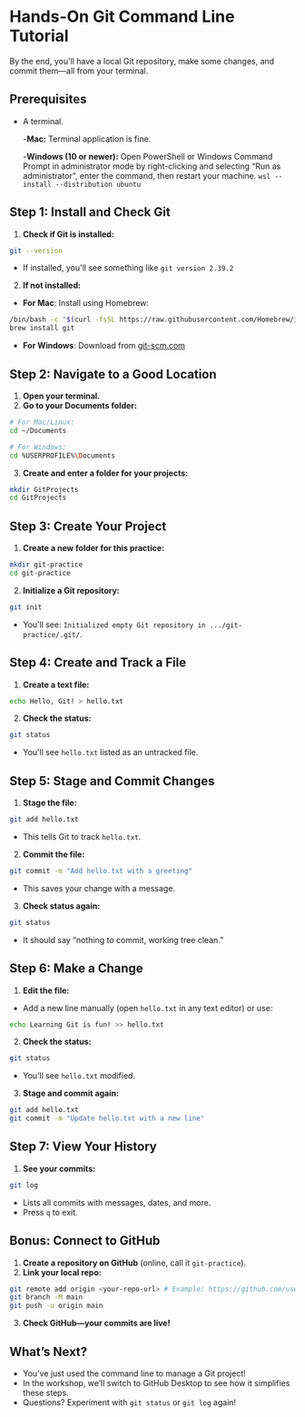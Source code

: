 # Hands-On Git Command Line Tutorial
By the end, you'll have a local Git repository, make some changes, and commit them—all from your terminal.

## Prerequisites
- A terminal.
    
    -**Mac:** Terminal application is fine.
    
    -**Windows (10 or newer):** Open PowerShell or Windows Command Prompt in administrator mode by right-clicking and selecting “Run as administrator”, enter the command, then restart your machine. 
    `wsl --install --distribution ubuntu`


## Step 1: Install and Check Git
1. **Check if Git is installed:**
```bash
git --version
```
- If installed, you'll see something like `git version 2.39.2`

2. **If not installed:**
- **For Mac**: Install using Homebrew:
```bash
/bin/bash -c "$(curl -fsSL https://raw.githubusercontent.com/Homebrew/install/HEAD/install.sh)"
brew install git
```
- **For Windows**: Download from [git-scm.com](https://git-scm.com/download/win)


## Step 2: Navigate to a Good Location
1. **Open your terminal.**
2. **Go to your Documents folder:**
```bash
# For Mac/Linux:
cd ~/Documents

# For Windows:
cd %USERPROFILE%\Documents
```
3. **Create and enter a folder for your projects:**
```bash
mkdir GitProjects
cd GitProjects
```

## Step 3: Create Your Project
1. **Create a new folder for this practice:**

```bash
mkdir git-practice
cd git-practice
```

2. **Initialize a Git repository:**

```bash
git init
```
- You’ll see: `Initialized empty Git repository in .../git-practice/.git/`.

## Step 4: Create and Track a File
1. **Create a text file:**

```bash
echo Hello, Git! > hello.txt
```

2. **Check the status:**

```bash
git status
```
- You’ll see `hello.txt` listed as an untracked file.

## Step 5: Stage and Commit Changes
1. **Stage the file:**

```bash
git add hello.txt
```
- This tells Git to track `hello.txt`.
2. **Commit the file:**

```bash
git commit -m "Add hello.txt with a greeting"
```

- This saves your change with a message.
3. **Check status again:**

```bash
git status
```

- It should say “nothing to commit, working tree clean.”

## Step 6: Make a Change
1. **Edit the file:**
- Add a new line manually (open `hello.txt` in any text editor) or use:

```bash
echo Learning Git is fun! >> hello.txt
```

2. **Check the status:**

```bash
git status
```

- You’ll see `hello.txt` modified.
3. **Stage and commit again:**

```bash
git add hello.txt
git commit -m "Update hello.txt with a new line"
```


## Step 7: View Your History
1. **See your commits:**

```bash
git log
```


- Lists all commits with messages, dates, and more.
- Press `q` to exit.

## Bonus: Connect to GitHub
1. **Create a repository on GitHub** (online, call it `git-practice`).
2. **Link your local repo:**

```bash
git remote add origin <your-repo-url> # Example: https://github.com/username/git-practice.git
git branch -M main
git push -u origin main
```

3. **Check GitHub—your commits are live!**

## What’s Next?
- You’ve just used the command line to manage a Git project!
- In the workshop, we’ll switch to GitHub Desktop to see how it simplifies these steps.
- Questions? Experiment with `git status` or `git log` again!